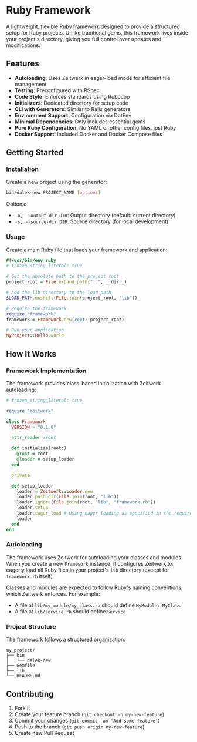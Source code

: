 # Ruby Framework

A lightweight, flexible Ruby framework designed to provide a structured setup for Ruby projects. Unlike traditional gems, this framework lives inside your project's directory, giving you full control over updates and modifications.

## Features

- **Autoloading**: Uses Zeitwerk in eager-load mode for efficient file management
- **Testing**: Preconfigured with RSpec
- **Code Style**: Enforces standards using Rubocop
- **Initializers**: Dedicated directory for setup code
- **CLI with Generators**: Similar to Rails generators
- **Environment Support**: Configuration via DotEnv
- **Minimal Dependencies**: Only includes essential gems
- **Pure Ruby Configuration**: No YAML or other config files, just Ruby
- **Docker Support**: Included Docker and Docker Compose files

## Getting Started

### Installation

Create a new project using the generator:

```bash
bin/dalek-new PROJECT_NAME [options]
```

Options:
- `-o, --output-dir DIR`: Output directory (default: current directory)
- `-s, --source-dir DIR`: Source directory (for local development)

### Usage

Create a main Ruby file that loads your framework and application:

```ruby
#!/usr/bin/env ruby
# frozen_string_literal: true

# Get the absolute path to the project root
project_root = File.expand_path("..", __dir__)

# Add the lib directory to the load path
$LOAD_PATH.unshift(File.join(project_root, "lib"))

# Require the framework
require "framework"
framework = Framework.new(root: project_root)

# Run your application
MyProject::Hello.world
```

## How It Works

### Framework Implementation

The framework provides class-based initialization with Zeitwerk autoloading:

```ruby
# frozen_string_literal: true

require "zeitwerk"

class Framework
  VERSION = "0.1.0"

  attr_reader :root

  def initialize(root:)
    @root = root
    @loader = setup_loader
  end

  private

  def setup_loader
    loader = Zeitwerk::Loader.new
    loader.push_dir(File.join(root, "lib"))
    loader.ignore(File.join(root, "lib", "framework.rb"))
    loader.setup
    loader.eager_load # Using eager loading as specified in the requirements
    loader
  end
end
```

### Autoloading

The framework uses Zeitwerk for autoloading your classes and modules. When you create a new `Framework` instance, it configures Zeitwerk to eagerly load all Ruby files in your project's `lib` directory (except for `framework.rb` itself).

Classes and modules are expected to follow Ruby's naming conventions, which Zeitwerk enforces. For example:
- A file at `lib/my_module/my_class.rb` should define `MyModule::MyClass`
- A file at `lib/service.rb` should define `Service`

### Project Structure

The framework follows a structured organization:

```
my_project/
├── bin
│   └── dalek-new
├── Gemfile
├── lib
└── README.md
```

## Contributing

1. Fork it
2. Create your feature branch (`git checkout -b my-new-feature`)
3. Commit your changes (`git commit -am 'Add some feature'`)
4. Push to the branch (`git push origin my-new-feature`)
5. Create new Pull Request

